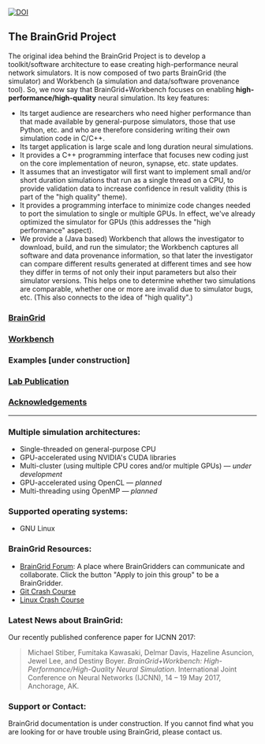 [![DOI](https://zenodo.org/badge/6034062.svg)](https://zenodo.org/badge/latestdoi/6034062)
## The BrainGrid Project

The original idea behind the BrainGrid Project is to develop a toolkit/software architecture to ease creating high-performance neural network simulators. It is now composed of two parts BrainGrid (the simulator) and Workbench (a simulation and data/software provenance tool). So, we now say that BrainGrid+Workbench focuses on enabling **high-performance/high-quality** neural simulation. Its key features:
- Its target audience are researchers who need higher performance than that made available by general-purpose simulators, those that use Python, etc. and who are therefore considering writing their own simulation code in C/C++.
- Its target application is large scale and long duration neural simulations.
- It provides a C++ programming interface that focuses new coding just on the core implementation of neuron, synapse, etc. state updates.
- It assumes that an investigator will first want to implement small and/or short duration simulations that run as a single thread on a CPU, to provide validation data to increase confidence in result validity (this is part of the "high quality" theme).
- It provides a programming interface to minimize code changes needed to port the simulation to single or multiple GPUs. In effect, we've already optimized the simulator for GPUs (this addresses the "high performance" aspect).
- We provide a (Java based) Workbench that allows the investigator to download, build, and run the simulator; the Workbench captures all software and data provenance information, so that later the investigator can compare different results generated at different times and see how they differ in terms of not only their input parameters but also their simulator versions. This helps one to determine whether two simulations are comparable, whether one or more are invalid due to simulator bugs, etc. (This also connects to the idea of "high quality".)

### [BrainGrid](braingrid_index)

### [Workbench](https://UWB-Biocomputing.github.io/WorkBench/)


### Examples [under construction]

### [Lab Publication](lab-publication) 

### [Acknowledgements](acknowledgements)

---------
### Multiple simulation architectures:

- Single-threaded on general-purpose CPU
- GPU-accelerated using NVIDIA's CUDA libraries
- Multi-cluster (using multiple CPU cores and/or multiple GPUs) — *under development*
- GPU-accelerated using OpenCL — *planned*
- Multi-threading using OpenMP — *planned*

### Supported operating systems:

- GNU Linux

### BrainGrid Resources:

- [BrainGrid Forum]([https://groups.google.com/forum/#!forum/uwb-braingrid](https://groups.google.com/forum/#!forum/uwb-braingrid)): A place where BrainGridders can communicate and collaborate. Click the button "Apply to join this group" to be a BrainGridder.
- [Git Crash Course](https://github.com/UWB-Biocomputing/BrainGrid/wiki/Git-Crash-Course)
- [Linux Crash Course](https://github.com/UWB-Biocomputing/BrainGrid/wiki/Linux-Crash-Course)

### Latest News about BrainGrid:

Our recently published conference paper for IJCNN 2017:

> Michael Stiber, Fumitaka Kawasaki, Delmar Davis, Hazeline Asuncion, Jewel Lee, and Destiny Boyer. *BrainGrid+Workbench: High-Performance/High-Quality Neural Simulation*. International Joint Conference on Neural Networks (IJCNN), 14 – 19 May 2017, Anchorage, AK.

### Support or Contact:

BrainGrid documentation is under construction. If you cannot find what you are looking for or have trouble using BrainGrid, please contact us. 
